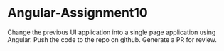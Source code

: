 # Angular-Assignment10
Change the previous UI application into a single page application using Angular. Push the code to the repo on github. Generate a PR for review.
  
 
